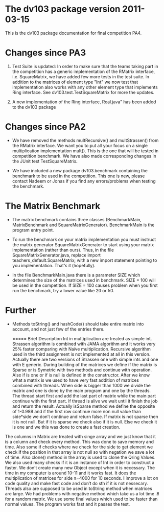 The dv103 package version 2011-03-15
=====================================

This is the dv103 package documentation for final competition PA4. 

Changes since PA3
=================
1. Test Suite is updated:
In order to make sure that the teams taking part in the competition has a generic
implementation of the RMatrix interface, i.e. SquareMatrix, we have added few 
more tests in the test suite. In addition to the matrices of element type "Int" we
now test that implementation also works with any other element type that implements
Ring interface.  See dv103.test.TestSquareMatrix for more the updates.

2. A new implementation of the Ring interface, Real.java" has been added to the dv103 package

Changes since PA2
=================
* We have removed the methods multRecursive() and multStrassen()
  from the RMatrix interface. We want you to put all your focus on a 
  single multiplication implementation mult(). This is the one that 
  will be tested in competition benchmark. We have also made corresponding
  changes in the JUnit test TestSquareMatrix.
  
* We have included a new package dv103.benchmark containing the benchmark
  to be used in the competition. This one is new, please contact Nadeem or 
  Jonas if you find any errors/problems when testing the benchmark.
  
The Matrix Benchmark
======================
* The matrix benchmark contains three classes (BenchmarkMain, 
  MatrixBenchmark and SquareMatrixGenerator). BenchmarkMain is 
  the program entry point.
  
* To run the benchmark on your matrix implementation you must
  instruct the matrix generator SquareMatrixGenerator to start
  using your matrix implementation (rather than ours). Thus,
  in the file SquareMatrixGenerator.java, replace
      import teachers_default.SquareMatrix;
  with a new import statement pointing to you implementation.
  That's it (hopefully).
  
* In the file BenchmarkMain.java there is a parameter SIZE which
  determines the size of the matrices used in benchmark. SIZE = 100
  will be used in the competition. If SIZE = 100 causes problem when 
  you first run the benchmark, try a lower value like 20 or 50.

Further
========
* Methods toString() and hashCode() should take entire matrix into account, and not
  just few of the entries there. 
  
  
  =====
  Brief Description
Int in multiplication are treated as simple int. Strassen algorithm is combined with JAMA algorithm and it works very 25% faster comparing with Naïve multiplication. Recursive algorithm used in the third assignment is not implemented at all in this version. Actually there are two versions of Strassen one with simple ints and one with E generic. During building of the matrices we define if the matrix is Sparse or is Symetric  with two methods and continue with operation.  Also if is one or if is null is defined in the constructor.
After we know what a matrix is we used to have very fast addition of matrices combined with threads. When side is bigger than 1000 we divide the matrix and one is done by the main program and one by the threads. The thread start first and add the last part of matrix while the main part continue with the first part. If thread is alive we wait until it finish the job and return the result. 
Actually isSparse method we define the opposite of 1-0.988 and if the first row continue more non null value than side*side we don’t continue and return false. If matrix is not sparse then it is not null. But if it is sparse we check also if it is null. Else we check it is one and we this was done to create a fast creation.

The columns in Matrix are treated with singe array and we just know that it is a column and check every method. This was done to save memory and time. Also some if checks where we check for the side to get element we check if the position in that array is not null so with negation we save a lot of time. 
Also clone() method in the array is used to clone the Qring Values. We also used many checks if it is an instance of Int in order to construct a faster. We don’t create many new Object except when it is necessary. 
The time in my computer is around 10-11 and it works fast. It does the multiplication of matrices for side n=4000 for 10 seconds.
I improve a lot on code quality and make fast code and don’t  do sth if it is not nessecary.
Threads also are supposed to be used in toString method when matrices are large. 
We had problems with negative method which take us a lot time .8 for a random matrix. We use some final values which used to be faster than normal values.
The program works fast and it passes the test.
  
